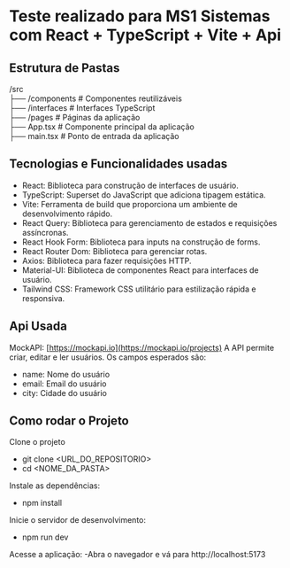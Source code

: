 # Teste realizado para MS1 Sistemas com React + TypeScript + Vite + Api

## Estrutura de Pastas

/src <br/>
  ├── /components        # Componentes reutilizáveis <br/>
  ├── /interfaces        # Interfaces TypeScript <br/>
  ├── /pages             # Páginas da aplicação <br/>
  ├── App.tsx            # Componente principal da aplicação <br/>
  ├── main.tsx          # Ponto de entrada da aplicação <br/>

## Tecnologias e Funcionalidades usadas

- React: Biblioteca para construção de interfaces de usuário.
- TypeScript: Superset do JavaScript que adiciona tipagem estática.
- Vite: Ferramenta de build que proporciona um ambiente de desenvolvimento rápido.
- React Query: Biblioteca para gerenciamento de estados e requisições assíncronas.
- React Hook Form: Biblioteca para inputs na construção de forms.
- React Router Dom: Biblioteca para gerenciar rotas.
- Axios: Biblioteca para fazer requisições HTTP.
- Material-UI: Biblioteca de componentes React para interfaces de usuário.
- Tailwind CSS: Framework CSS utilitário para estilização rápida e responsiva.

## Api Usada

MockAPI: [https://mockapi.io](https://mockapi.io/projects)
A API permite criar, editar e ler usuários. Os campos esperados são:
- name: Nome do usuário
- email: Email do usuário
- city: Cidade do usuário

## Como rodar o Projeto
Clone o projeto
- git clone <URL_DO_REPOSITORIO>
- cd <NOME_DA_PASTA>

Instale as dependências:
- npm install

Inicie o servidor de desenvolvimento:
- npm run dev

Acesse a aplicação:
-Abra o navegador e vá para http://localhost:5173


